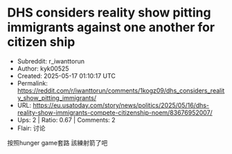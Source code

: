 # DHS considers reality show pitting immigrants against one another for citizen ship

- Subreddit: r_iwanttorun
- Author: kyk00525
- Created: 2025-05-17 01:10:17 UTC
- Permalink: https://reddit.com/r/iwanttorun/comments/1kogz09/dhs_considers_reality_show_pitting_immigrants/
- URL: https://eu.usatoday.com/story/news/politics/2025/05/16/dhs-reality-show-immigrants-compete-citizenship-noem/83676952007/
- Ups: 2 | Ratio: 0.67 | Comments: 2
- Flair: 讨论


按照hunger game套路 該練射箭了吧

